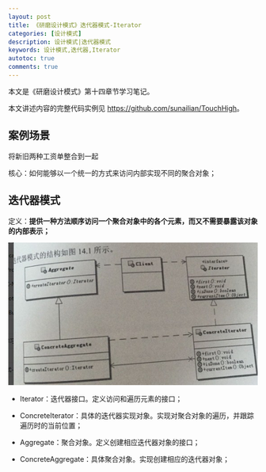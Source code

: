 ```yaml
---
layout: post
title: 《研磨设计模式》迭代器模式-Iterator
categories: [设计模式]
description: 设计模式|迭代器模式
keywords: 设计模式,迭代器,Iterator
autotoc: true
comments: true
---
```


本文是《研磨设计模式》第十四章节学习笔记。

本文讲述内容的完整代码实例见 <https://github.com/sunailian/TouchHigh>。

## 案例场景

将新旧两种工资单整合到一起

核心：如何能够以一个统一的方式来访问内部实现不同的聚合对象；

## 迭代器模式

定义：**提供一种方法顺序访问一个聚合对象中的各个元素，而又不需要暴露该对象的内部表示；**

![](/images/posts/designpattern/Iterator-1.png)

- Iterator：迭代器接口。定义访问和遍历元素的接口；

- ConcreteIterator：具体的迭代器实现对象。实现对聚合对象的遍历，并跟踪遍历时的当前位置；

- Aggregate：聚合对象。定义创建相应迭代器对象的接口；

- ConcreteAggregate：具体聚合对象。实现创建相应的迭代器对象；







